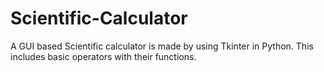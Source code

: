 # Scientific-Calculator
A GUI based Scientific calculator is made by using Tkinter in Python. This includes basic operators with their functions.
